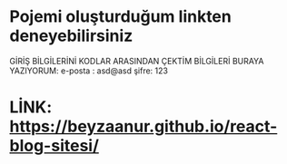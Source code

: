 # Pojemi oluşturduğum linkten deneyebilirsiniz
GİRİŞ BİLGİLERİNİ KODLAR ARASINDAN ÇEKTİM BİLGİLERİ BURAYA YAZIYORUM:
e-posta : asd@asd   şifre: 123 
# LİNK: https://beyzaanur.github.io/react-blog-sitesi/
